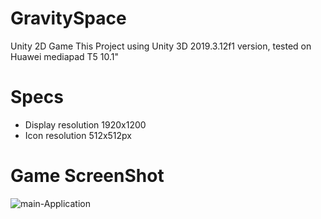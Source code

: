 # GravitySpace
Unity 2D Game
This Project using Unity 3D 2019.3.12f1 version, tested on Huawei mediapad T5 10.1"

# Specs
- Display resolution 1920x1200
- Icon resolution 512x512px


# Game ScreenShot
<img src="https://i.ibb.co/KhnKT4Y/main-Application.png" alt="main-Application" border="0" />
